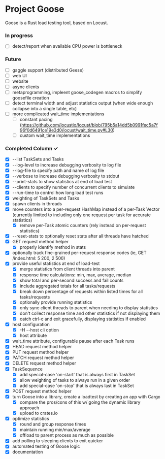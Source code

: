 # Project Goose

Goose is a Rust load testing tool, based on Locust.

### In progress

- [ ] detect/report when available CPU power is bottleneck

### Future

- [ ] gaggle support (distributed Geese)
- [ ] web UI
- [ ] website
- [ ] async clients
- [ ] metaprogramming, impleent goose_codegen macros to simplify goosefile creation
- [ ] detect terminal width and adjust statistics output (when wide enough collapse into a single table, etc)
- [ ] more complicated wait_time implementations
  - [ ] constant pacing (https://github.com/locustio/locust/blob/795b5a14dd5b0991fec5a7f96f0d6491ce19e3d0/locust/wait_time.py#L30)
  - [ ] custom wait_time implementations

### Completed Column ✓

- [x] --list TaskSets and Tasks
- [x] --log-level to increase debugging verbosity to log file
- [x] --log-file to specify path and name of log file
- [x] --verbose to increase debugging verbosity to stdout
- [x] --print-stats to show statistics at end of load test
- [x] --clients to specify number of concurrent clients to simulate
- [x] --run-time to control how long load test runs
- [x] weighting of TaskSets and Tasks
- [x] spawn clients in threads
- [x] move counters into a per-request HashMap instead of a per-Task Vector (currently limited to including only one request per task for accurate statistics)
  - [x] remove per-Task atomic counters (rely instead on per-request statistics)
- [x] --reset-stats to optionally reset stats after all threads have hatched
- [x] GET request method helper
  - [x] properly identify method in stats
- [x] optionally track fine-grained per-request response codes (ie, GET /index.html: 5 200, 2 500)
- [x] provide useful statistics at end of load-test
  - [x] merge statistics from client threads into parent
  - [x] response time calculations: min, max, average, median
  - [x] show total and per-second success and fail counts
  - [x] include aggregated totals for all tasks/requests
  - [x] break down percentage of requests within listed times for all tasks/requests
  - [x] optionally provide running statistics
  - [x] only sync client threads to parent when needing to display statistics
  - [x] don't collect response time and other statistics if not displaying them
  - [x] catch ctrl-c and exit gracefully, displaying statistics if enabled
- [x] host configuration
  - [x] -H --host cli option
  - [x] host attribute
- [x] wait_time attribute, configurable pause after each Task runs
- [x] HEAD request method helper
- [x] PUT request method helper
- [x] PATCH request method helper
- [x] DELETE request method helper
- [x] TaskSequence
  - [x] add special-case 'on-start' that is always first in TaskSet
  - [x] allow weighting of tasks to always run in a given order
  - [x] add special-case 'on-stop' that is always last in TaskSet
- [x] POST request method helper
- [x] turn Goose into a library, create a loadtest by creating an app with Cargo
  - [x] compare the pros/cons of this w/ going the dynamic library approach
  - [x] upload to crates.io
- [x] optimize statistics
  - [x] round and group response times
  - [x] maintain running min/max/average
  - [x] offload to parent process as much as possible
- [x] add polling to sleeping clients to exit quicker
- [x] automated testing of Goose logic
- [x] documentation
